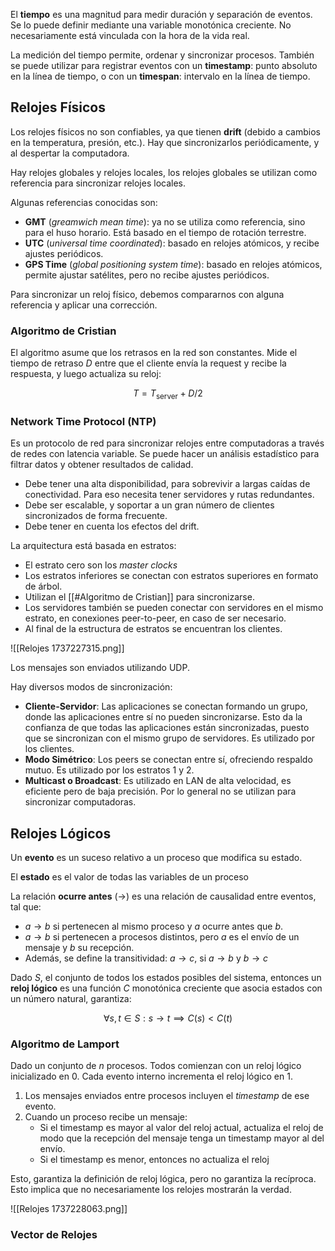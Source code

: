 El **tiempo** es una magnitud para medir duración y separación de eventos. Se lo puede definir mediante una variable monotónica creciente. No necesariamente está vinculada con la hora de la vida real.

La medición del tiempo permite, ordenar y sincronizar procesos. También se puede utilizar para registrar eventos con un **timestamp**: punto absoluto en la línea de tiempo, o con un **timespan**: intervalo en la línea de tiempo.

## Relojes Físicos

Los relojes físicos no son confiables, ya que tienen **drift** (debido a cambios en la temperatura, presión, etc.). Hay que sincronizarlos periódicamente, y al despertar la computadora.

Hay relojes globales y relojes locales, los relojes globales se utilizan como referencia para sincronizar relojes locales.

Algunas referencias conocidas son:

- **GMT** (*greamwich mean time*): ya no se utiliza como referencia, sino para el huso horario. Está basado en el tiempo de rotación terrestre.
- **UTC** (*universal time coordinated*): basado en relojes atómicos, y recibe ajustes periódicos.
- **GPS Time** (*global positioning system time*): basado en relojes atómicos, permite ajustar satélites, pero no recibe ajustes periódicos.

Para sincronizar un reloj físico, debemos compararnos con alguna referencia y aplicar una corrección.

### Algoritmo de Cristian

El algoritmo asume que los retrasos en la red son constantes. Mide el tiempo de retraso $D$ entre que el cliente envía la request y recibe la respuesta, y luego actualiza su reloj:

$$
T = T_\text{server} + D / 2
$$

### Network Time Protocol (NTP)

Es un protocolo de red para sincronizar relojes entre computadoras a través de redes con latencia variable. Se puede hacer un análisis estadístico para filtrar datos y obtener resultados de calidad.

- Debe tener una alta disponibilidad, para sobrevivir a largas caídas de conectividad. Para eso necesita tener servidores y rutas redundantes.
- Debe ser escalable, y soportar a un gran número de clientes sincronizados de forma frecuente.
- Debe tener en cuenta los efectos del drift.

La arquitectura está basada en estratos:

- El estrato cero son los *master clocks*
- Los estratos inferiores se conectan con estratos superiores en formato de árbol.
- Utilizan el [[#Algoritmo de Cristian]] para sincronizarse.
- Los servidores también se pueden conectar con servidores en el mismo estrato, en conexiones peer-to-peer, en caso de ser necesario.
- Al final de la estructura de estratos se encuentran los clientes.

![[Relojes 1737227315.png]]

Los mensajes son enviados utilizando UDP.

Hay diversos modos de sincronización:

- **Cliente-Servidor**: Las aplicaciones se conectan formando un grupo, donde las aplicaciones entre sí no pueden sincronizarse. Esto da la confianza de que todas las aplicaciones están sincronizadas, puesto que se sincronizan con el mismo grupo de servidores. Es utilizado por los clientes.
- **Modo Simétrico**: Los peers se conectan entre sí, ofreciendo respaldo mutuo. Es utilizado por los estratos 1 y 2.
- **Multicast o Broadcast**: Es utilizado en LAN de alta velocidad, es eficiente pero de baja precisión. Por lo general no se utilizan para sincronizar computadoras.

## Relojes Lógicos

Un **evento** es un suceso relativo a un proceso que modifica su estado.

El **estado** es el valor de todas las variables de un proceso

La relación **ocurre antes** ($\to$) es una relación de causalidad entre eventos, tal que:

- $a \to b$ si pertenecen al mismo proceso y $a$ ocurre antes que $b$.
- $a \to b$ si pertenecen a procesos distintos, pero $a$ es el envío de un mensaje y $b$ su recepción.
- Además, se define la transitividad: $a \to c$, si $a \to b$ y $b \to c$

Dado $S$, el conjunto de todos los estados posibles del sistema, entonces un **reloj lógico** es una función $C$ monotónica creciente que asocia estados con un número natural, garantiza:

$$
\forall s,t \in S : s \to t \implies C(s) < C(t)
$$

### Algoritmo de Lamport

Dado un conjunto de $n$ procesos. Todos comienzan con un reloj lógico inicializado en $0$. Cada evento interno incrementa el reloj lógico en $1$.

1. Los mensajes enviados entre procesos incluyen el *timestamp* de ese evento.
2. Cuando un proceso recibe un mensaje:
	- Si el timestamp es mayor al valor del reloj actual, actualiza el reloj de modo que la recepción del mensaje tenga un timestamp mayor al del envío.
	- Si el timestamp es menor, entonces no actualiza el reloj

Esto, garantiza la definición de reloj lógica, pero no garantiza la recíproca. Esto implica que no necesariamente los relojes mostrarán la verdad.

![[Relojes 1737228063.png]]

### Vector de Relojes
